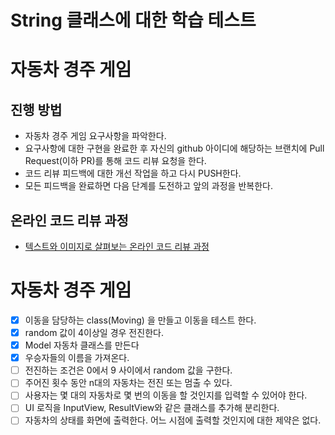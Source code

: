 # String 클래스에 대한 학습 테스트 



# 자동차 경주 게임
## 진행 방법
* 자동차 경주 게임 요구사항을 파악한다.
* 요구사항에 대한 구현을 완료한 후 자신의 github 아이디에 해당하는 브랜치에 Pull Request(이하 PR)를 통해 코드 리뷰 요청을 한다.
* 코드 리뷰 피드백에 대한 개선 작업을 하고 다시 PUSH한다.
* 모든 피드백을 완료하면 다음 단계를 도전하고 앞의 과정을 반복한다.

## 온라인 코드 리뷰 과정
* [텍스트와 이미지로 살펴보는 온라인 코드 리뷰 과정](https://github.com/next-step/nextstep-docs/tree/master/codereview)


# 자동차 경주 게임 
* [x] 이동을 담당하는 class(Moving) 을 만들고 이동을 테스트 한다. 
* [x] random 값이 4이상일 경우 전진한다.
* [x] Model 자동차 클래스를 만든다
* [x] 우승자들의 이름을 가져온다.
* [ ] 전진하는 조건은 0에서 9 사이에서 random 값을 구한다.
* [ ] 주어진 횟수 동안 n대의 자동차는 전진 또는 멈출 수 있다.
* [ ] 사용자는 몇 대의 자동차로 몇 번의 이동을 할 것인지를 입력할 수 있어야 한다.
* [ ] UI 로직을 InputView, ResultView와 같은 클래스를 추가해 분리한다.
* [ ] 자동차의 상태를 화면에 출력한다. 어느 시점에 출력할 것인지에 대한 제약은 없다.
